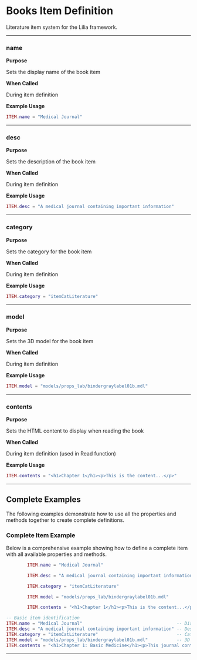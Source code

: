 # Books Item Definition

Literature item system for the Lilia framework.

---

### name

**Purpose**

Sets the display name of the book item

**When Called**

During item definition

**Example Usage**

```lua
ITEM.name = "Medical Journal"

```

---

### desc

**Purpose**

Sets the description of the book item

**When Called**

During item definition

**Example Usage**

```lua
ITEM.desc = "A medical journal containing important information"

```

---

### category

**Purpose**

Sets the category for the book item

**When Called**

During item definition

**Example Usage**

```lua
ITEM.category = "itemCatLiterature"

```

---

### model

**Purpose**

Sets the 3D model for the book item

**When Called**

During item definition

**Example Usage**

```lua
ITEM.model = "models/props_lab/bindergraylabel01b.mdl"

```

---

### contents

**Purpose**

Sets the HTML content to display when reading the book

**When Called**

During item definition (used in Read function)

**Example Usage**

```lua
ITEM.contents = "<h1>Chapter 1</h1><p>This is the content...</p>"

```

---

## Complete Examples

The following examples demonstrate how to use all the properties and methods together to create complete definitions.

### Complete Item Example

Below is a comprehensive example showing how to define a complete item with all available properties and methods.

```lua
        ITEM.name = "Medical Journal"

        ITEM.desc = "A medical journal containing important information"

        ITEM.category = "itemCatLiterature"

        ITEM.model = "models/props_lab/bindergraylabel01b.mdl"

        ITEM.contents = "<h1>Chapter 1</h1><p>This is the content...</p>"

-- Basic item identification
ITEM.name = "Medical Journal"                                    -- Display name shown to players
ITEM.desc = "A medical journal containing important information" -- Description text
ITEM.category = "itemCatLiterature"                              -- Category for inventory sorting
ITEM.model = "models/props_lab/bindergraylabel01b.mdl"           -- 3D model for the book
ITEM.contents = "<h1>Chapter 1: Basic Medicine</h1><p>This journal contains essential medical knowledge...</p>"  -- HTML content displayed when reading

```

---

